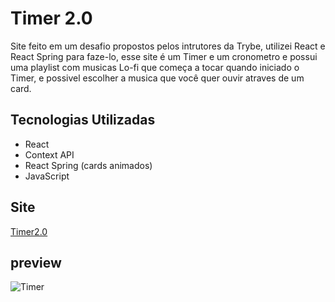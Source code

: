 # Timer 2.0
Site feito em um desafio propostos pelos intrutores da Trybe, utilizei React e React Spring para faze-lo, esse site é um Timer e um cronometro e possui uma playlist com musicas Lo-fi que começa a tocar quando iniciado o Timer, e possivel escolher a musica que você quer ouvir atraves de um card.
## Tecnologias Utilizadas
 - React
 - Context API
 - React Spring (cards animados)
 - JavaScript
## Site
[Timer2.0](https://ply3r.github.io/timer2.0/)
## preview
![Timer](https://i.ibb.co/d0qTfNT/timer2.png)
